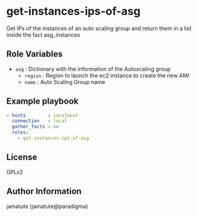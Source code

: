 # get-instances-ips-of-asg

Get IPs of the instances of an auto scaling group and return them in a list inside the fact asg_instances

## Role Variables

* `asg`      : Dictionary with the information of the Autoscaling group
  * `region` : Region to launch the ec2 instance to create the new AMI
  * `name`   : Auto Scaling Group name

## Example playbook

```yaml
- hosts        : localhost
  connection   : local
  gather_facts : no
  roles:
    - get-instances-ips-of-asg
```

## License

GPLv2

## Author Information
jamatute (jamatute@paradigma)
